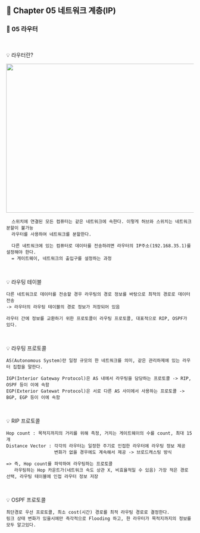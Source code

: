 ## 📕 Chapter 05 네트워크 계층(IP)
### 📙 05 라우터
</br>

💡 라우터란?
<p align="center"><img src="https://user-images.githubusercontent.com/45066381/154037604-667d8704-f700-40cc-9759-5845a0165ba1.png" width="600" height="400"/></p>
    
      스위치에 연결된 모든 컴퓨터는 같은 네트워크에 속한다. 이렇게 허브와 스위치는 네트워크 분할이 불가능
      라우터를 사용하여 네트워크를 분할한다.
      
      다른 네트워크에 있는 컴퓨터로 데이터를 전송하려면 라우터의 IP주소(192.168.35.1)를 설정해야 한다. 
      = 게이트웨이, 네트워크의 출입구를 설정하는 과정
</br>

💡 라우팅 테이블

    다른 네트워크로 데이터를 전송할 경우 라우팅의 경로 정보를 바탕으로 최적의 경로로 데이터 전송
    -> 라우터의 라우팅 테이블의 경로 정보가 저장되어 있음
    
    라우터 간에 정보를 교환하기 위한 프로토콜이 라우팅 프로토콜, 대표적으로 RIP, OSPF가 있다.
</br>

💡 라우팅 프로토콜

    AS(Autonomous System)란 일정 규모의 한 네트워크를 의미, 같은 관리하제에 있는 라우터 집합을 말한다.
    
    IGP(Interior Gateway Protocol)은 AS 내에서 라우팅을 담당하는 프로토콜 -> RIP, OSPF 등이 이에 속함
    EGP(Exterior Gatewat Protocol)은 서로 다른 AS 사이에서 사용하는 프로토콜 -> BGP, EGP 등이 이에 속함
</br>

💡 RIP 프로토콜

    Hop count : 목적지까지의 거리를 위해 측정, 거치는 게이트웨이의 수를 count, 최대 15개
    Distance Vector : 각각의 라우터는 일정한 주기로 인접한 라우터에 라우팅 정보 제공
                      변화가 없을 경우에도 계속해서 제공 -> 브로드캐스팅 방식
                      
    => 즉, Hop count를 파악하여 라우팅하는 프로토콜
       라우팅하는 Hop 카운트가(네트워크 속도 상관 X, 비효율적일 수 있음) 가장 적은 경로 선택, 라우팅 테이블에 인접 라우터 정보 저장
</br>

💡 OSPF 프로토콜

    최단경로 우선 프로토콜, 최소 cost(시간) 경로를 최적 라우팅 경로로 결정한다.
    링크 상태 변화가 있을시에만 즉각적으로 Flooding 하고, 한 라우터가 목적지까지의 정보를 모두 알고있다.
    
    
    
    
